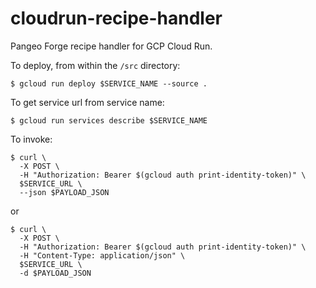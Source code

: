 # cloudrun-recipe-handler
Pangeo Forge recipe handler for GCP Cloud Run.

To deploy, from within the `/src` directory:

```console
$ gcloud run deploy $SERVICE_NAME --source .
```

To get service url from service name:

```console
$ gcloud run services describe $SERVICE_NAME
```

To invoke:

```console 
$ curl \
  -X POST \
  -H "Authorization: Bearer $(gcloud auth print-identity-token)" \
  $SERVICE_URL \
  --json $PAYLOAD_JSON
```
or

```console
$ curl \
  -X POST \
  -H "Authorization: Bearer $(gcloud auth print-identity-token)" \
  -H "Content-Type: application/json" \
  $SERVICE_URL \
  -d $PAYLOAD_JSON
```
